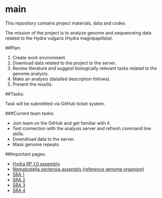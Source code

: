 main
====

This repository contains project materials, data and codes

The mission of the project is to analyze genome and sequenceing data related to the Hydra vulgaris (Hydra magnipapillata).

##Plan:

1. Create work environment.
2. Download data related to the project to the server.
3. Review literature and suggest biologically relevant tasks related to the genome analysis.
4. Make an analysis (datailed description follows).
5. Present the results.

##Tasks:

Task will be submittted via GitHub ticket system.

###Current team tasks:
* Join team on the GitHub and get familiar with it.
* Test connection with the analysis server and refresh command line skills.
* Downdload data to the server.
* Mask genome repeats.

##Important pages:
* [Hydra RP 1.0 assembly](http://www.ncbi.nlm.nih.gov/assembly/GCF_000004095.1/#/def)
* [Nematostella vectensis assembly (reference genome organism)](http://www.ncbi.nlm.nih.gov/genome/?term=nematostella)
* [SRA 1](http://www.ncbi.nlm.nih.gov/sra/SRX000112)
* [SRA 2](http://www.ncbi.nlm.nih.gov/sra/SRX380256)
* [SRA 3](http://www.ncbi.nlm.nih.gov/sra/SRX378887)
* [SRA 4](http://www.ncbi.nlm.nih.gov/sra/SRX364160)



